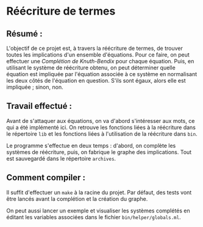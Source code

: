 # Réécriture de termes

## Résumé :

L'objectif de ce projet est, à travers la réécriture de termes, de trouver toutes les implications d'un ensemble d'équations. Pour ce faire, on peut effectuer une *Complétion de Knuth-Bendix* pour chaque équation. Puis, en utilisant le système de réécriture obtenu, on peut déterminer quelle équation est impliquée par l'équation associée à ce système en normalisant les deux côtés de l'équation en question. S'ils sont égaux, alors elle est impliquée ; sinon, non.

## Travail effectué :

Avant de s'attaquer aux équations, on va d'abord s'intéresser aux mots, ce qui a été implémenté ici. On retrouve les fonctions liées à la réécriture dans le répertoire ```lib``` et les fonctions liées à l'utilisation de la réécriture dans ```bin```.

Le programme s'effectue en deux temps : d'abord, on complète les systèmes de réécriture, puis, on fabrique le graphe des implications. Tout est sauvegardé dans le répertoire ```archives```.

## Comment compiler :

Il suffit d'effectuer un ```make``` à la racine du projet. Par défaut, des tests vont être lancés avant la complétion et la création du graphe.

On peut aussi lancer un exemple et visualiser les systèmes complétés en éditant les variables associées dans le fichier ```bin/helper/globals.ml```.